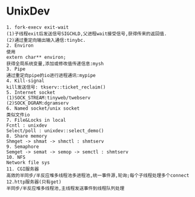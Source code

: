 ﻿# UnixDev
	1. fork-execv exit-wait
	(1)子线程exit后发送信号SIGCHLD,父进程wait接受信号,获得传来的返回值.
	(2)通过重定向输出输入通信:tinybc.
	2. Environ
	使用
	extern char** environ;
	获得全局系统变量,添加或修改值传递信息:mysh
	3. Pipe
	通过重定向pipe的io进行进程通讯:mypipe
	4. Kill-signal
	kill发送信号: tkserv::ticket_reclaim()
	5. Internet socket
	(1)SOCK_STREAM:tinyweb/twebserv
	(2)SOCK_DGRAM:dgramserv
	6. Named socket/unix socket
	类似文件io
	7. File&Locks in local
	Fcntl : unixdev
	Select/poll : unixdev::select_demo()
	8. Share memory
	Shmget -> shmat -> shmctl : shmtserv
	9. Semaphore
	Semget -> semat -> semop -> semctl : shmtserv
	10. NFS
	Network file sys
	11. CGI服务器
	高效的半同步/半反应堆多线程池多进程池,统一事件源,轮询;每个子线程处理多个connect
	12.http服务器(只有get)
	半同步/半反应堆多线程池,主线程发送事件到线程队列处理
	
	
	

